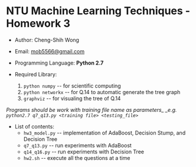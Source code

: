 # NTU Machine Learning Techniques - Homework 3

* Author: Cheng-Shih Wong
* Email:  mob5566@gmail.com

* Programming Language: **Python 2.7**
* Required Library:
  1. `python numpy` -- for scientific computing
  2. `python networkx` -- for Q.14 to automatic generate the tree graph
  3. `graphviz` -- for visualing the tree of Q.14

*Programs should be work with training file name as parameters_
_e.g. `python2.7 q7_q13.py <training file> <testing_file>`*

* List of contents:
  * `hw3_model.py` -- implementation of AdaBoost, Decision Stump, and Decision Tree
  * `q7_q13.py` -- run experiments with AdaBoost
  * `q14_q16.py` -- run experiments with Decision Tree
  * `hw2.sh` -- execute all the questions at a time
